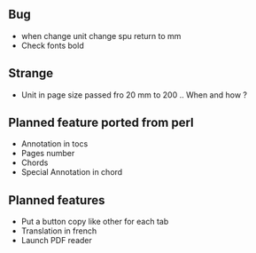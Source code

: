 
Bug
----

- when change unit change spu return to mm
- Check fonts bold

Strange
-------

- Unit in page size passed fro 20 mm to 200 .. When and how ?


Planned feature ported from perl
--------------------------------

- Annotation in tocs
- Pages number
- Chords
- Special Annotation in chord



Planned features
------------------

- Put a button  copy like other for each tab
- Translation in french
- Launch PDF reader

